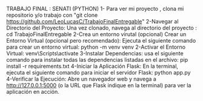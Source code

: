 TRABAJO FINAL : SENATI (PYTHON)
1- Para ver mi proyecto , clona mi repositorio y/o trabajo con "git clone https://github.com/LeoLucasC/TrabajoFinalEntregable"
2-Navegar al Directorio del Proyecto: Una vez clonado, navega al directorio del proyecto : cd TrabajoFinalEntregable
2-Crea un entorno virutal (opcional) Crear un Entorno Virtual (opcional pero recomendado): Ejecuta el siguiente comando para crear un entorno virtual:
python -m venv venv
2-Activar el Entorno Virtual:
venv\Scripts\activate
3-Instalar Dependencias:  usa el siguiente comando para instalar todas las dependencias listadas en el archivo:
pip install -r requirements.txt
4-Iniciar la Aplicación Flask: En la terminal, ejecuta el siguiente comando para iniciar el servidor Flask:
python app.py
4-Verificar la Ejecución: Abre un navegador web y navega a http://127.0.0.1:5000 (o la URL que Flask indique en la terminal) para ver la aplicación en acción.
